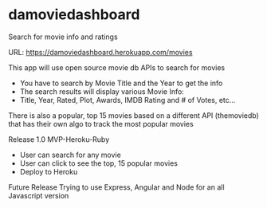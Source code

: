 # damoviedashboard
Search for movie info and ratings

URL: https://damoviedashboard.herokuapp.com/movies

This app will use open source movie db APIs to search for movies
- You have to search by Movie Title and the Year to get the info
- The search results will display various Movie Info:
- Title, Year, Rated, Plot, Awards, IMDB Rating and # of Votes, etc...

There is also a popular, top 15 movies based on a different API (themoviedb) that has their own algo to track the most popular movies 

Release 1.0
MVP-Heroku-Ruby

- User can search for any movie
- User can click to see the top, 15 popular movies
- Deploy to Heroku

Future Release
Trying to use Express, Angular and Node for an all Javascript version


